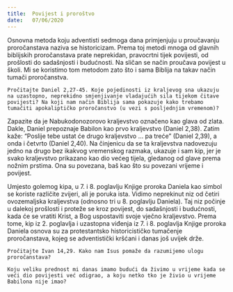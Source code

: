 ```yaml
---
title:  Povijest i proroštvo
date:   07/06/2020
---
```


Osnovna metoda koju adventisti sedmoga dana primjenjuju u proučavanju proročanstava naziva se historicizam. Prema toj metodi mnoga od glavnih biblijskih proročanstava prate neprekidan, pravocrtni tijek povijesti, od prošlosti do sadašnjosti i budućnosti. Na sličan se način proučava povijest u školi. Mi se koristimo tom metodom zato što i sama Biblija na takav način tumači proročanstva.

`Pročitajte Daniel 2,27-45. Koje pojedinosti iz kraljevog sna ukazuju na uzastopno, neprekidno smjenjivanje vladajućih sila tijekom čitave povijesti? Na koji nam način Biblija sama pokazuje kako trebamo tumačiti apokaliptičko proročanstvo (u vezi s posljednjim vremenom)?`

Zapazite da je Nabukodonozorovo kraljevstvo označeno kao glava od zlata. Dakle, Daniel prepoznaje Babilon kao prvo kraljevstvo (Daniel 2,38). Zatim kaže: “Poslije tebe ustat će drugo kraljevstvo … pa treće” (Daniel 2,39), a onda i četvrto (Daniel 2,40). Na činjenicu da se ta kraljevstva nadovezuju jedno na drugo bez ikakvog vremenskog razmaka, ukazuje i sam kip, jer je svako kraljevstvo prikazano kao dio većeg tijela, gledanog od glave prema nožnim prstima. Ona su povezana, baš kao što su povezani vrijeme i povijest.

Umjesto golemog kipa, u 7. i 8. poglavlju Knjige proroka Daniela kao simbol se koriste različite zvijeri, ali je poruka ista. Vidimo neprekinut niz od četiri ovozemaljska kraljevstva (odnosno tri u 8. poglavlju Daniela). Taj niz počinje u dalekoj prošlosti i proteže se kroz povijest, do sadašnjosti i budućnosti, kada će se vratiti Krist, a Bog uspostaviti svoje vječno kraljevstvo. Prema tome, kip iz 2. poglavlja i uzastopna viđenja iz 7. i 8. poglavlja Knjige proroka Daniela osnova su za protestantsko historicističko tumačenje proročanstava, kojeg se adventistički kršćani i danas još uvijek drže.

`Pročitajte Ivan 14,29. Kako nam Isus pomaže da razumijemo ulogu proročanstava?`

`Koju veliku prednost mi danas imamo budući da živimo u vrijeme kada se veći dio povijesti već odigrao, a koju netko tko je živio u vrijeme Babilona nije imao?`
